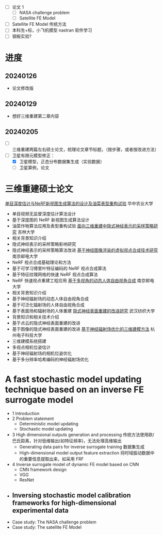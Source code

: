 - [ ] 论文 1
  - [ ] NASA challenge problem
  - [ ] Satellite FE Model
- [ ] Satellite FE Model 传统方法
- [ ] 本科生+标，小飞机模型 nastran 软件学习
- [ ] 钢板实验?

# 进度

## 20240126 
- 论文修改版

## 20240129 
- 想好三维重建第二章内容

## 20240205 
- [ ] 三维重建两篇左右硕士论文，梳理论文章节标题，（按步骤，或者按改进方法）
- [ ] 卫星有限元模型修正：
  - [x] 卫星模型，正态分布数据集生成（实验数据）
  - [ ] 卫星算例，论文

# 三维重建硕士论文

[单目深度估计与NeRF新视图生成算法的设计及油菜表型重构试验](单目深度估计与NeRF新视图生成算法的设计及油菜表型重构试验_张蒙召.pdf) 华中农业大学
- 单目视频无监督深度估计算法设计
- 基于深度图的 NeRF 新视图生成算法设计
- 油菜作物算法应用及表型重构试验
[面向三维重建中隐式神经表示的采样策略研究](面向三维重建中隐式神经表示的采样策略研究_刘强.pdf) 吉林大学
- 相关背景知识介绍
- 隐式神经表示的采样策略影响研究
- 隐式神经表示的采样策略算法改进
[基于神经图像渲染的虚拟视点合成技术研究](基于神经图像渲染的虚拟视点合成技术研究_郭权.pdf) 南京邮电大学
- NeRF 视点合成基础理论和方法
- 基于可学习傅里叶特征编码的 NeRF 视点合成算法
- 基于特征纹理网格的快速 NeRF 视点合成算法
- NeRF 快速视点重建工程应用
[基于多视角的动态人体自由视角合成](基于多视角的动态人体自由视角合成_吕逊.pdf) 南京邮电大学
- 相关背景知识介绍
- 基于神经辐射场的动态人体自由视角合成
- 基于可泛化辐射场的人体自由视角合成
- 基于表面场和辐射场的人体重建
[隐式神经表面重建的改进研究](隐式神经表面重建的改进研究_于楚飞.pdf) 武汉纺织大学
- 背景知识和相关技术介绍
- 基于点云的隐式神经表面重建的改进
- 基于图像的隐式神经表面重建的改进
[基于神经辐射场优化的三维建模方法](基于神经辐射场优化的三维建模方法_徐风帆.pdf) 杭州电子科技大学
- 三维建模系统搭建
- 多视点相机位姿估计
- 基于神经辐射场的相机位姿优化
- 基于多分辨率哈希编码的神经辐射场优化


# A fast stochastic model updating technique based on an inverse FE surrogate model

- 1 Introduction
- 2 Problem statement
  - Deterministic model updating
  - Stochastic model updating
- 3 High dimensional outputs generation and processing 传统方法使用欧/巴氏距离，针对低维输出(如特征频率)，无法处理高维输出
  - Generating data pairs for inverse surrogate training 数据集生成
  - High-dimensional model output feature extraction 将时域振动数据中的重要信息提取出来，如采用 FRF
- 4 Inverse surrogate model of dynamic FE model based on CNN
  - CNN framework design
  - VGG
  - ResNet
- Inversing stochastic model calibration frameworks for high-dimensional experimental data
  - 
- Case study: The NASA challenge problem 
- Case study: The satellite FE Model

